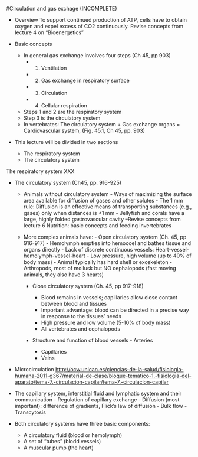 #Circulation and gas exchage (INCOMPLETE)
- Overview
To support continued production of ATP, cells have to obtain oxygen and expel excess of CO2 continuously. Revise concepts from lecture 4 on “Bioenergetics”

- Basic concepts
	- In general gas exchange involves four steps (Ch 45, pp 903)
		- 1.	Ventilation
		- 2.	Gas exchange in respiratory surface
		- 3.	Circulation
		- 4.	Cellular respiration
	- Steps 1 and 2 are the respiratory system
	- Step 3 is the circulatory system
	- In vertebrates: The circulatory system + Gas exchange organs = Cardiovascular system, (Fig. 45.1, Ch 45, pp. 903)

- This lecture will be divided in two sections
  - The respiratory system
  - The circulatory system

The respiratory system
XXX

- The circulatory system (Ch45, pp. 916-925)
  - Animals without circulatory system
	    - Ways of maximizing the surface area available for diffusion of gases and other solutes 
	    - The 1 mm rule: Diffusion is an effective means of transporting substances (e.g., gases) only when distances is <1 mm
	    - Jellyfish and corals have a large, highly folded gastrovascular cavity –Revise concepts from lecture 6 Nutrition: basic concepts and feeding invertebrates

  - More complex animals have:
    	- Open circulatory system (Ch. 45, pp 916-917)
	      - Hemolymph empties into hemocoel and bathes tissue and organs directly
	      - Lack of discrete continuous vessels: Heart-vessel-hemolymph-vessel-heart
 	      - Low pressure, high volume (up to 40% of body mass)
	      - Animal typically has hard shell or exoskeleton
        	- Arthropods, most of mollusk but NO cephalopods (fast moving animals, they also have 3 hearts)

  	- Close circulatory system (Ch. 45, pp 917-918)
	    - Blood remains in vessels; capillaries allow close contact between blood and tissues
	    - Important advantage: blood can be directed in a precise way in response to the tissues’ needs
	    - High pressure and low volume (5-10% of body mass)
	    - All vertebrates and cephalopods
	
    - Structure and function of blood vessels
		  - Arteries
      - Capillaries
      - Veins
	
- Microcirculation
http://ocw.unican.es/ciencias-de-la-salud/fisiologia-humana-2011-g367/material-de-clase/bloque-tematico-1.-fisiologia-del-aparato/tema-7.-circulacion-capilar/tema-7.-circulacion-capilar

- The capillary system, interstitial fluid and lymphatic system and their communication
		- Regulation of capillary exchange
			  - Diffusion (most important): difference of gradients, Flick’s law of diffusion
			  - Bulk flow
			  - Transcytosis

- Both circulatory systems have three basic components:
  - A circulatory fluid (blood or hemolymph)
  - A set of “tubes” (blodd vessels)
  - A muscular pump (the heart)

 


